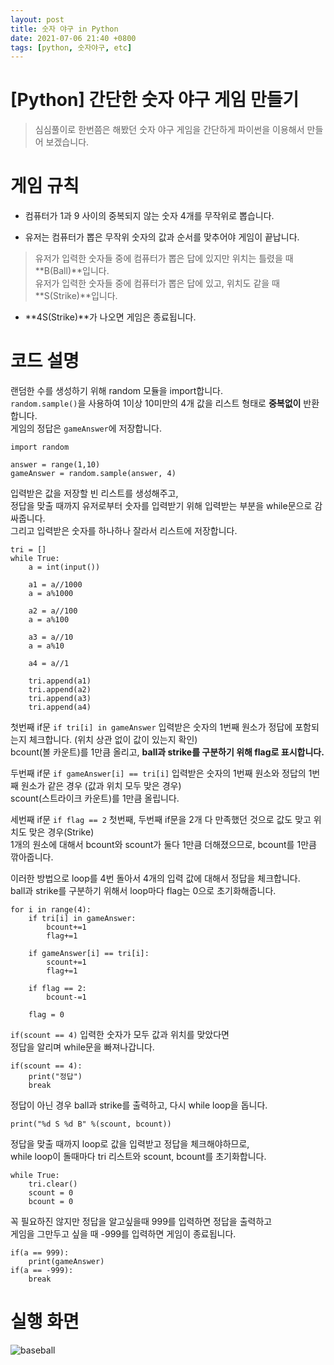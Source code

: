 ```yaml
---
layout: post
title: 숫자 야구 in Python
date: 2021-07-06 21:40 +0800
tags: [python, 숫자야구, etc]
---
```


# [Python] 간단한 숫자 야구 게임 만들기  
>심심풀이로 한번쯤은 해봤던 숫자 야구 게임을 간단하게 파이썬을 이용해서 만들어 보겠습니다.


# 게임 규칙  
* 컴퓨터가 1과 9 사이의 중복되지 않는 숫자 4개를 무작위로 뽑습니다.

* 유저는 컴퓨터가 뽑은 무작위 숫자의 값과 순서를 맞추어야 게임이 끝납니다.  
>유저가 입력한 숫자들 중에 컴퓨터가 뽑은 답에 있지만 위치는 틀렸을 때 **B(Ball)**입니다.  
>유저가 입력한 숫자들 중에 컴퓨터가 뽑은 답에 있고, 위치도 같을 때 **S(Strike)**입니다.

* **4S(Strike)**가 나오면 게임은 종료됩니다.


# 코드 설명  
랜덤한 수를 생성하기 위해 random 모듈을 import합니다.  
`random.sample()`을 사용하여 1이상 10미만의 4개 값을 리스트 형태로 **중복없이** 반환합니다.  
게임의 정답은 `gameAnswer`에 저장합니다.

```{.python}
import random

answer = range(1,10)
gameAnswer = random.sample(answer, 4)
```

입력받은 값을 저장할 빈 리스트를 생성해주고,  
정답을 맞출 때까지 유저로부터 숫자를 입력받기 위해 입력받는 부분을 while문으로 감싸줍니다.  
그리고 입력받은 숫자를 하나하나 잘라서 리스트에 저장합니다.

```{.python}
tri = []
while True:
	a = int(input())
	
	a1 = a//1000
	a = a%1000
	
	a2 = a//100
	a = a%100
	
	a3 = a//10
	a = a%10
	
	a4 = a//1
	
	tri.append(a1)
	tri.append(a2)
	tri.append(a3)
	tri.append(a4)
```

첫번째 if문 `if tri[i] in gameAnswer` 입력받은 숫자의 1번째 원소가 정답에 포함되는지 체크합니다.  (위치 상관 없이 값이 있는지 확인)  
bcount(볼 카운트)를 1만큼 올리고, **ball과 strike를 구분하기 위해 flag로 표시합니다.**  

두번째 if문 `if gameAnswer[i] == tri[i]` 입력받은 숫자의 1번째 원소와 정답의 1번째 원소가 같은 경우  (값과 위치 모두 맞은 경우)  
scount(스트라이크 카운트)를 1만큼 올립니다.  

세번째 if문 `if flag == 2` 첫번째, 두번째 if문을 2개 다 만족했던 것으로 값도 맞고 위치도 맞은 경우(Strike)  
1개의 원소에 대해서 bcount와 scount가 둘다 1만큼 더해졌으므로, bcount를 1만큼 깎아줍니다.  

이러한 방법으로 loop를 4번 돌아서 4개의 입력 값에 대해서 정답을 체크합니다.  
ball과 strike를 구분하기 위해서 loop마다 flag는 0으로 초기화해줍니다.  

```{.python}
for i in range(4):
	if tri[i] in gameAnswer:
		bcount+=1
		flag+=1
		
	if gameAnswer[i] == tri[i]:
		scount+=1
		flag+=1
		
	if flag == 2:
		bcount-=1
	
	flag = 0
```

`if(scount == 4)` 입력한 숫자가 모두 값과 위치를 맞았다면  
정답을 알리며 while문을 빠져나갑니다.  

```{.python}
if(scount == 4):
	print("정답")
	break
```

정답이 아닌 경우 ball과 strike를 출력하고, 다시 while loop을 돕니다.  

```{.python}
print("%d S %d B" %(scount, bcount))
```

정답을 맞출 때까지 loop로 값을 입력받고 정답을 체크해야하므로,  
while loop이 돌때마다 tri 리스트와 scount, bcount를 초기화합니다.  

```{.python}
while True:
	tri.clear()
	scount = 0
	bcount = 0
```

꼭 필요하진 않지만 정답을 알고싶을때 999를 입력하면 정답을 출력하고  
게임을 그만두고 싶을 때 -999를 입력하면 게임이 종료됩니다.  

```{.python}
if(a == 999):
	print(gameAnswer)
if(a == -999):
	break
```


# 실행 화면  
![baseball]("./assets/images/baseball.jpeg")